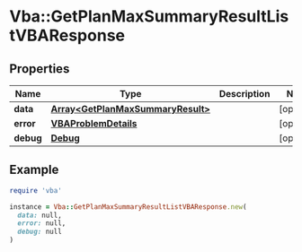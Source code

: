 # Vba::GetPlanMaxSummaryResultListVBAResponse

## Properties

| Name | Type | Description | Notes |
| ---- | ---- | ----------- | ----- |
| **data** | [**Array&lt;GetPlanMaxSummaryResult&gt;**](GetPlanMaxSummaryResult.md) |  | [optional] |
| **error** | [**VBAProblemDetails**](VBAProblemDetails.md) |  | [optional] |
| **debug** | [**Debug**](Debug.md) |  | [optional] |

## Example

```ruby
require 'vba'

instance = Vba::GetPlanMaxSummaryResultListVBAResponse.new(
  data: null,
  error: null,
  debug: null
)
```

